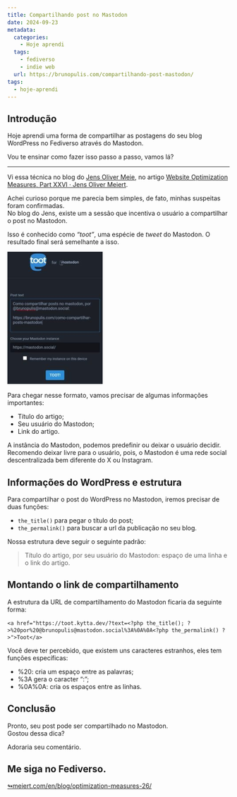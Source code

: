 ```yaml
---
title: Compartilhando post no Mastodon
date: 2024-09-23
metadata:
  categories:
    - Hoje aprendi
  tags:
    - fediverso
    - indie web
  url: https://brunopulis.com/compartilhando-post-mastodon/
tags:
  - hoje-aprendi
---
```

## Introdução

Hoje aprendi uma forma de compartilhar as postagens do seu blog WordPress no Fediverso através do Mastodon.

Vou te ensinar como fazer isso passo a passo, vamos lá?

* * *

Vi essa técnica no blog do [Jens Oliver Meie](https://meiert.com/en/biography/), no artigo [Website Optimization Measures, Part XXVI · Jens Oliver Meiert](https://meiert.com/en/blog/optimization-measures-26/).

Achei curioso porque me parecia bem simples, de fato, minhas suspeitas foram confirmadas.  
No blog do Jens, existe um a sessão que incentiva o usuário a compartilhar o post no Mastodon.

Isso é conhecido como _“toot”_, uma espécie de _tweet_ do Mastodon. O resultado final será semelhante a isso.

![Print da tela de compartilhamento do Mastodon com o título do artigo, meu usuário e o link ](assets/image-216x300-7dTK5lAip763.jpeg)

Para chegar nesse formato, vamos precisar de algumas informações importantes:

-   Título do artigo;
-   Seu usuário do Mastodon;
-   Link do artigo.

A instância do Mastodon, podemos predefinir ou deixar o usuário decidir. Recomendo deixar livre para o usuário, pois, o Mastodon é uma rede social descentralizada bem diferente do X ou Instagram.

## Informações do WordPress e estrutura

Para compartilhar o post do WordPress no Mastodon, iremos precisar de duas funções:

-   `the_title()` para pegar o título do post;
-   `the_permalink()` para buscar a url da publicação no seu blog.

Nossa estrutura deve seguir o seguinte padrão:

> Título do artigo, por seu usuário do Mastodon: espaço de uma linha e o link do artigo.

## Montando o link de compartilhamento

A estrutura da URL de compartilhamento do Mastodon ficaria da seguinte forma:

```
<a href="https://toot.kytta.dev/?text=<?php the_title(); ?>%20por%20@brunopulis@mastodon.social%3A%0A%0A<?php the_permalink() ?>">Toot</a>
```

Você deve ter percebido, que existem uns caracteres estranhos, eles tem funções específicas:

-   %20: cria um espaço entre as palavras;
-   %3A gera o caracter “:”;
-   %0A%0A: cria os espaços entre as linhas.

## Conclusão

Pronto, seu post pode ser compartilhado no Mastodon.  
Gostou dessa dica?

Adoraria seu comentário.

## Me siga no Fediverso.

[↬meiert.com/en/blog/optimization-measures-26/](https://meiert.com/en/blog/optimization-measures-26/ "Este post é uma resposta ao conteúdo referenciado.")